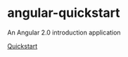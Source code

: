 # angular-quickstart
An Angular 2.0 introduction application

[Quickstart](https://angular.io/docs/ts/latest/quickstart.html)